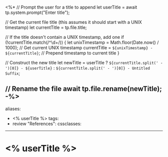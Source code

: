 <%* 
// Prompt the user for a title to append
let userTitle = await tp.system.prompt("Enter title");

// Get the current file title (this assumes it should start with a UNIX timestamp)
let currentTitle = tp.file.title;

// If the title doesn't contain a UNIX timestamp, add one
if (!currentTitle.match(/^\d+/)) {
    let unixTimestamp = Math.floor(Date.now() / 1000);  // Get current UNIX timestamp
    currentTitle = `${unixTimestamp} - ${currentTitle}`;  // Prepend timestamp to current title
}

// Construct the new title
let newTitle = userTitle ? `${currentTitle.split(' - ')[0]} - ${userTitle}` : `${currentTitle.split(' - ')[0]} - Untitled Suffix`;

// Rename the file
await tp.file.rename(newTitle);
-%>
---
aliases:
  - <% userTitle %>
tags:
  - review
"References":
cssclasses:
---
# <% userTitle %>
